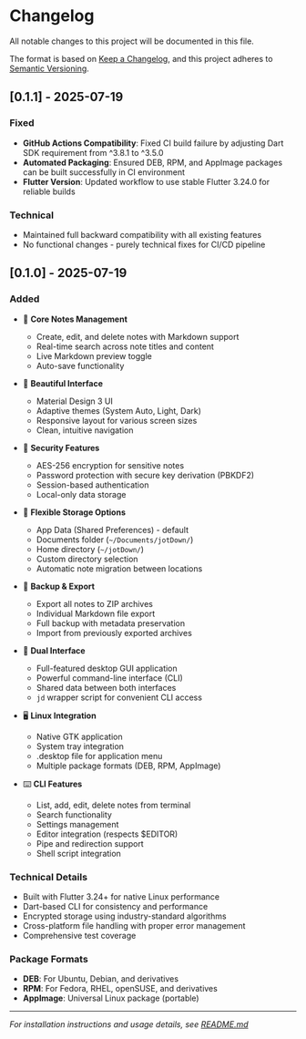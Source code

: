 # Changelog

All notable changes to this project will be documented in this file.

The format is based on [Keep a Changelog](https://keepachangelog.com/en/1.0.0/),
and this project adheres to [Semantic Versioning](https://semver.org/spec/v2.0.0.html).

## [0.1.1] - 2025-07-19

### Fixed
- **GitHub Actions Compatibility**: Fixed CI build failure by adjusting Dart SDK requirement from ^3.8.1 to ^3.5.0
- **Automated Packaging**: Ensured DEB, RPM, and AppImage packages can be built successfully in CI environment
- **Flutter Version**: Updated workflow to use stable Flutter 3.24.0 for reliable builds

### Technical
- Maintained full backward compatibility with all existing features
- No functional changes - purely technical fixes for CI/CD pipeline

## [0.1.0] - 2025-07-19

### Added
- 📝 **Core Notes Management**
  - Create, edit, and delete notes with Markdown support
  - Real-time search across note titles and content
  - Live Markdown preview toggle
  - Auto-save functionality

- 🎨 **Beautiful Interface**
  - Material Design 3 UI
  - Adaptive themes (System Auto, Light, Dark)
  - Responsive layout for various screen sizes
  - Clean, intuitive navigation

- 🔐 **Security Features**
  - AES-256 encryption for sensitive notes
  - Password protection with secure key derivation (PBKDF2)
  - Session-based authentication
  - Local-only data storage

- 📂 **Flexible Storage Options**
  - App Data (Shared Preferences) - default
  - Documents folder (`~/Documents/jotDown/`)
  - Home directory (`~/jotDown/`)
  - Custom directory selection
  - Automatic note migration between locations

- 💾 **Backup & Export**
  - Export all notes to ZIP archives
  - Individual Markdown file export
  - Full backup with metadata preservation
  - Import from previously exported archives

- 🚀 **Dual Interface**
  - Full-featured desktop GUI application
  - Powerful command-line interface (CLI)
  - Shared data between both interfaces
  - `jd` wrapper script for convenient CLI access

- 🖥️ **Linux Integration**
  - Native GTK application
  - System tray integration
  - .desktop file for application menu
  - Multiple package formats (DEB, RPM, AppImage)

- ⌨️ **CLI Features**
  - List, add, edit, delete notes from terminal
  - Search functionality
  - Settings management
  - Editor integration (respects $EDITOR)
  - Pipe and redirection support
  - Shell script integration

### Technical Details
- Built with Flutter 3.24+ for native Linux performance
- Dart-based CLI for consistency and performance
- Encrypted storage using industry-standard algorithms
- Cross-platform file handling with proper error management
- Comprehensive test coverage

### Package Formats
- **DEB**: For Ubuntu, Debian, and derivatives
- **RPM**: For Fedora, RHEL, openSUSE, and derivatives  
- **AppImage**: Universal Linux package (portable)

---

*For installation instructions and usage details, see [README.md](README.md)*
